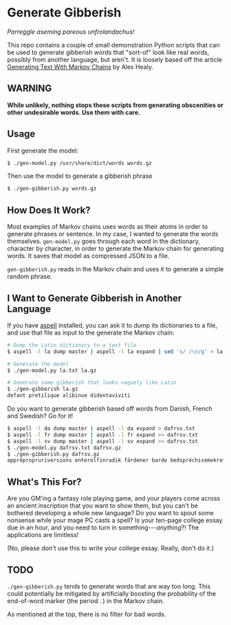 # Generate Gibberish

_Parreggle aseming pareous unfrolandachus!_

This repo contains a couple of small demonstration Python scripts that can be
used to generate gibberish words that "sort-of" look like real words, possibly
from another language, but aren't. It is loosely based off the article
[Generating Text With Markov
Chains](https://healeycodes.com/generating-text-with-markov-chains) by Alex
Healy.

## WARNING

**While unlikely, nothing stops these scripts from generating obscenities or
other undesirable words. Use them with care.**

## Usage

First generate the model:

```sh
$ ./gen-model.py /usr/share/dict/words words.gz
```

Then use the model to generate a gibberish phrase

```sh
$ ./gen-gibberish.py words.gz
```

## How Does It Work?

Most examples of Markov chains uses words as their atoms in order to generate
phrases or sentence. In my case, I wanted to generate the words themselves.
`gen-model.py` goes through each word in the dictionary, character by character,
in order to generate the Markov chain for generating words. It saves that model
as compressed JSON to a file.

`gen-gibberish.py` reads in the Markov chain and uses it to generate a simple
random phrase.

## I Want to Generate Gibberish in Another Language

If you have [aspell](http://aspell.net/) installed, you can ask it to dump its
dictionaries to a file, and use that file as input to the generate the Markov
chain:

```sh
# Dump the Latin dictionary to a text file
$ aspell -l la dump master | aspell -l la expand | sed 's/ /\n/g' > la.txt

# Generate the model
$ ./gen-model.py la.txt la.gz

# Generate some gibberish that looks vaguely like Latin
$ ./gen-gibberish la.gz
defant pretilique alibinue didentaviviti
```

Do you want to generate gibberish based off words from Danish, French and
Swedish? Go for it!

```sh
$ aspell -l da dump master | aspell -l da expand > dafrsv.txt
$ aspell -l fr dump master | aspell -l fr expand >> dafrsv.txt
$ aspell -l sv dump master | aspell -l sv expand >> dafrsv.txt
$ ./gen-model.py dafrsv.txt dafrsv.gz 
$ ./gen-gibberish.py dafrsv.gz 
apprépropruriversions enterolfinradik färdener barde bedspréchisemekref tningerirent
```

## What's This For?

Are you GM'ing a fantasy role playing game, and your players come across an
ancient inscription that you want to show them, but you can't be bothered
developing a whole new language? Do you want to spout some nonsense while your
mage PC casts a spell? Is your ten-page college essay due in an hour, and you
need to turn in something---_anything_?! The applications are limitless!

(No, please don't use this to write your college essay. Really, don't do it.)

## TODO

`./gen-gibberish.py` tends to generate words that are way too long. This could
potentially be mitigated by artificially boosting the probability of the
end-of-word marker (the period `.`) in the Markov chain.

As mentioned at the top, there is no filter for bad words.
